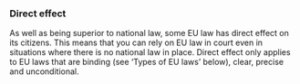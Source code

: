 ###  **Direct effect**

As well as being superior to national law, some EU law has direct effect on
its citizens. This means that you can rely on EU law in court even in
situations where there is no national law in place. Direct effect only applies
to EU laws that are binding (see ‘Types of EU laws’ below), clear, precise and
unconditional.
